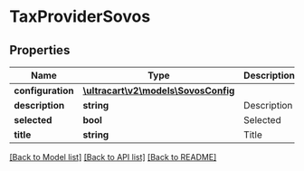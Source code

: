 # TaxProviderSovos

## Properties
Name | Type | Description | Notes
------------ | ------------- | ------------- | -------------
**configuration** | [**\ultracart\v2\models\SovosConfig**](SovosConfig.md) |  | [optional] 
**description** | **string** | Description | [optional] 
**selected** | **bool** | Selected | [optional] 
**title** | **string** | Title | [optional] 

[[Back to Model list]](../README.md#documentation-for-models) [[Back to API list]](../README.md#documentation-for-api-endpoints) [[Back to README]](../README.md)


